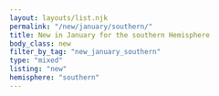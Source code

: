 ```yaml
---
layout: layouts/list.njk
permalink: "/new/january/southern/"
title: New in January for the southern Hemisphere
body_class: new
filter_by_tag: "new_january_southern"
type: "mixed"
listing: "new"
hemisphere: "southern"
---
```

